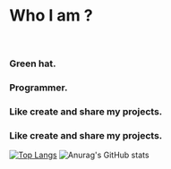 # <h1>Who I am ?</h1><br>
<h3>Green hat.</h3>
<h3>Programmer.</h3>
<h3>Like create and share my projects.</h3>

<h3>Like create and share my projects.</h3>

[![Top Langs](https://github-readme-stats.vercel.app/api/top-langs/?username=jesuisroot123&layout=compact&theme=dark)](https://github.com/anuraghazra/github-readme-stats)
![Anurag's GitHub stats](https://github-readme-stats.vercel.app/api?username=jesuisroot123&show_icons=true&theme=cobalt)
